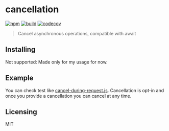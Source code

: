 # cancellation

[![npm](https://badge.fury.io/js/%40dmail%2Fcancellation.svg)](https://badge.fury.io/js/%40dmail%2Fcancel)
[![build](https://travis-ci.com/dmail/cancellation.svg?branch=master)](http://travis-ci.org/dmail/cancel)
[![codecov](https://codecov.io/gh/dmail/cancellation/branch/master/graph/badge.svg)](https://codecov.io/gh/dmail/cancel)

> Cancel asynchronous operations, compatible with await

## Installing

Not supported: Made only for my usage for now.

## Example

You can check test like [cancel-during-request.js](./test/cancel-during-request.js).
Cancellation is opt-in and once you provide a cancellation you can cancel at any time.

## Licensing

MIT
